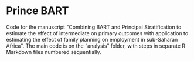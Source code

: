 # Prince BART
Code for the manuscript "Combining BART and Principal Stratification to estimate the effect of intermediate on primary outcomes with application to estimating the effect of family planning on employment in sub-Saharan Africa". The main code is on the “analysis” folder, with steps in separate R Markdown files numbered sequentially.